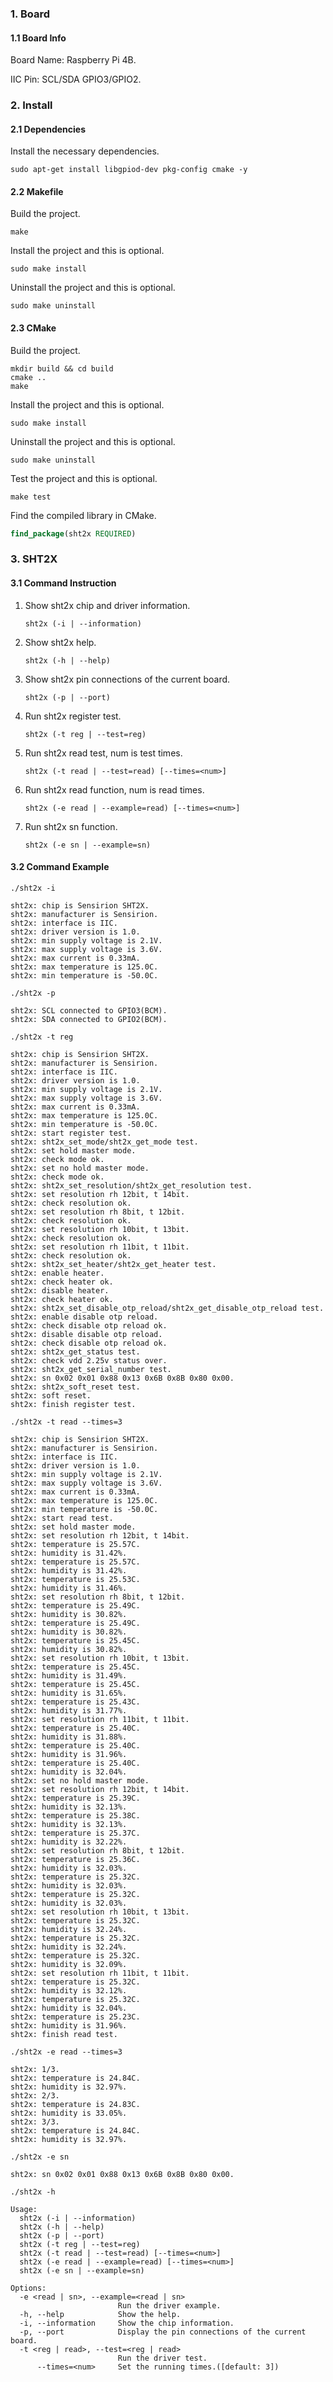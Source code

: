 ### 1. Board

#### 1.1 Board Info

Board Name: Raspberry Pi 4B.

IIC Pin: SCL/SDA GPIO3/GPIO2.

### 2. Install

#### 2.1 Dependencies

Install the necessary dependencies.

```shell
sudo apt-get install libgpiod-dev pkg-config cmake -y
```

#### 2.2 Makefile

Build the project.

```shell
make
```

Install the project and this is optional.

```shell
sudo make install
```

Uninstall the project and this is optional.

```shell
sudo make uninstall
```

#### 2.3 CMake

Build the project.

```shell
mkdir build && cd build 
cmake .. 
make
```

Install the project and this is optional.

```shell
sudo make install
```

Uninstall the project and this is optional.

```shell
sudo make uninstall
```

Test the project and this is optional.

```shell
make test
```

Find the compiled library in CMake. 

```cmake
find_package(sht2x REQUIRED)
```

### 3. SHT2X

#### 3.1 Command Instruction

1. Show sht2x chip and driver information.

   ```shell
   sht2x (-i | --information)
   ```

2. Show sht2x help.

   ```shell
   sht2x (-h | --help)
   ```

3. Show sht2x pin connections of the current board.

   ```shell
   sht2x (-p | --port)
   ```

4. Run sht2x register test.

   ```shell
   sht2x (-t reg | --test=reg)
   ```

5. Run sht2x read test, num is test times.

   ```shell
   sht2x (-t read | --test=read) [--times=<num>]
   ```


6. Run sht2x read function, num is read times.

   ```shell
   sht2x (-e read | --example=read) [--times=<num>]
   ```

7. Run sht2x sn function.

   ```shell
   sht2x (-e sn | --example=sn)
   ```

#### 3.2 Command Example

```shell
./sht2x -i

sht2x: chip is Sensirion SHT2X.
sht2x: manufacturer is Sensirion.
sht2x: interface is IIC.
sht2x: driver version is 1.0.
sht2x: min supply voltage is 2.1V.
sht2x: max supply voltage is 3.6V.
sht2x: max current is 0.33mA.
sht2x: max temperature is 125.0C.
sht2x: min temperature is -50.0C.
```

```shell
./sht2x -p

sht2x: SCL connected to GPIO3(BCM).
sht2x: SDA connected to GPIO2(BCM).
```

```shell
./sht2x -t reg

sht2x: chip is Sensirion SHT2X.
sht2x: manufacturer is Sensirion.
sht2x: interface is IIC.
sht2x: driver version is 1.0.
sht2x: min supply voltage is 2.1V.
sht2x: max supply voltage is 3.6V.
sht2x: max current is 0.33mA.
sht2x: max temperature is 125.0C.
sht2x: min temperature is -50.0C.
sht2x: start register test.
sht2x: sht2x_set_mode/sht2x_get_mode test.
sht2x: set hold master mode.
sht2x: check mode ok.
sht2x: set no hold master mode.
sht2x: check mode ok.
sht2x: sht2x_set_resolution/sht2x_get_resolution test.
sht2x: set resolution rh 12bit, t 14bit.
sht2x: check resolution ok.
sht2x: set resolution rh 8bit, t 12bit.
sht2x: check resolution ok.
sht2x: set resolution rh 10bit, t 13bit.
sht2x: check resolution ok.
sht2x: set resolution rh 11bit, t 11bit.
sht2x: check resolution ok.
sht2x: sht2x_set_heater/sht2x_get_heater test.
sht2x: enable heater.
sht2x: check heater ok.
sht2x: disable heater.
sht2x: check heater ok.
sht2x: sht2x_set_disable_otp_reload/sht2x_get_disable_otp_reload test.
sht2x: enable disable otp reload.
sht2x: check disable otp reload ok.
sht2x: disable disable otp reload.
sht2x: check disable otp reload ok.
sht2x: sht2x_get_status test.
sht2x: check vdd 2.25v status over.
sht2x: sht2x_get_serial_number test.
sht2x: sn 0x02 0x01 0x88 0x13 0x6B 0x8B 0x80 0x00.
sht2x: sht2x_soft_reset test.
sht2x: soft reset.
sht2x: finish register test.
```

```shell
./sht2x -t read --times=3

sht2x: chip is Sensirion SHT2X.
sht2x: manufacturer is Sensirion.
sht2x: interface is IIC.
sht2x: driver version is 1.0.
sht2x: min supply voltage is 2.1V.
sht2x: max supply voltage is 3.6V.
sht2x: max current is 0.33mA.
sht2x: max temperature is 125.0C.
sht2x: min temperature is -50.0C.
sht2x: start read test.
sht2x: set hold master mode.
sht2x: set resolution rh 12bit, t 14bit.
sht2x: temperature is 25.57C.
sht2x: humidity is 31.42%.
sht2x: temperature is 25.57C.
sht2x: humidity is 31.42%.
sht2x: temperature is 25.53C.
sht2x: humidity is 31.46%.
sht2x: set resolution rh 8bit, t 12bit.
sht2x: temperature is 25.49C.
sht2x: humidity is 30.82%.
sht2x: temperature is 25.49C.
sht2x: humidity is 30.82%.
sht2x: temperature is 25.45C.
sht2x: humidity is 30.82%.
sht2x: set resolution rh 10bit, t 13bit.
sht2x: temperature is 25.45C.
sht2x: humidity is 31.49%.
sht2x: temperature is 25.45C.
sht2x: humidity is 31.65%.
sht2x: temperature is 25.43C.
sht2x: humidity is 31.77%.
sht2x: set resolution rh 11bit, t 11bit.
sht2x: temperature is 25.40C.
sht2x: humidity is 31.88%.
sht2x: temperature is 25.40C.
sht2x: humidity is 31.96%.
sht2x: temperature is 25.40C.
sht2x: humidity is 32.04%.
sht2x: set no hold master mode.
sht2x: set resolution rh 12bit, t 14bit.
sht2x: temperature is 25.39C.
sht2x: humidity is 32.13%.
sht2x: temperature is 25.38C.
sht2x: humidity is 32.13%.
sht2x: temperature is 25.37C.
sht2x: humidity is 32.22%.
sht2x: set resolution rh 8bit, t 12bit.
sht2x: temperature is 25.36C.
sht2x: humidity is 32.03%.
sht2x: temperature is 25.32C.
sht2x: humidity is 32.03%.
sht2x: temperature is 25.32C.
sht2x: humidity is 32.03%.
sht2x: set resolution rh 10bit, t 13bit.
sht2x: temperature is 25.32C.
sht2x: humidity is 32.24%.
sht2x: temperature is 25.32C.
sht2x: humidity is 32.24%.
sht2x: temperature is 25.32C.
sht2x: humidity is 32.09%.
sht2x: set resolution rh 11bit, t 11bit.
sht2x: temperature is 25.32C.
sht2x: humidity is 32.12%.
sht2x: temperature is 25.32C.
sht2x: humidity is 32.04%.
sht2x: temperature is 25.23C.
sht2x: humidity is 31.96%.
sht2x: finish read test.
```

```shell
./sht2x -e read --times=3

sht2x: 1/3.
sht2x: temperature is 24.84C.
sht2x: humidity is 32.97%.
sht2x: 2/3.
sht2x: temperature is 24.83C.
sht2x: humidity is 33.05%.
sht2x: 3/3.
sht2x: temperature is 24.84C.
sht2x: humidity is 32.97%.
```

```shell
./sht2x -e sn

sht2x: sn 0x02 0x01 0x88 0x13 0x6B 0x8B 0x80 0x00.
```

```shell
./sht2x -h

Usage:
  sht2x (-i | --information)
  sht2x (-h | --help)
  sht2x (-p | --port)
  sht2x (-t reg | --test=reg)
  sht2x (-t read | --test=read) [--times=<num>]
  sht2x (-e read | --example=read) [--times=<num>]
  sht2x (-e sn | --example=sn)

Options:
  -e <read | sn>, --example=<read | sn>
                        Run the driver example.
  -h, --help            Show the help.
  -i, --information     Show the chip information.
  -p, --port            Display the pin connections of the current board.
  -t <reg | read>, --test=<reg | read>
                        Run the driver test.
      --times=<num>     Set the running times.([default: 3])
```
